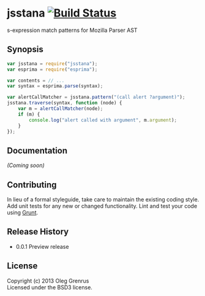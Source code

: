 # jsstana [![Build Status](https://secure.travis-ci.org/phadej/jsstana.png?branch=master)](http://travis-ci.org/phadej/jsstana)

s-expression match patterns for Mozilla Parser AST

## Synopsis

```javascript
var jsstana = require("jsstana");
var esprima = require("esprima");

var contents = // ...
var syntax = esprima.parse(syntax);

var alertCallMatcher = jsstana.pattern("(call alert ?argument)");
jsstana.traverse(syntax, function (node) {
	var m = alertCallMatcher(node);
	if (m) {
		console.log("alert called with argument", m.argument);
	}
});
```

## Documentation

_(Coming soon)_


## Contributing

In lieu of a formal styleguide, take care to maintain the existing coding style. Add unit tests for any new or changed functionality. Lint and test your code using [Grunt](http://gruntjs.com/).

## Release History

- 0.0.1 Preview release

## License
Copyright (c) 2013 Oleg Grenrus  
Licensed under the BSD3 license.
